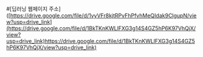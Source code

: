 #[딥러닝 웹페이지 주소] ([https://drive.google.com/file/d/1vyVFr8kjtRPvFhPfvhMeQIdak9ClgupN/view?usp=drive_link](https://drive.google.com/file/d/1BkTKnKWLlFXG3g14S4GZ5hP6K97VhQjX/view?usp=drive_link)https://drive.google.com/file/d/1BkTKnKWLlFXG3g14S4GZ5hP6K97VhQjX/view?usp=drive_link)
